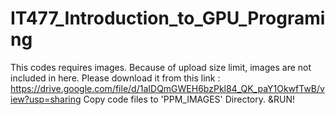 # IT477_Introduction_to_GPU_Programing
This codes requires images. 
Because of upload size limit, images are not included in here. 
Please download it from this link : https://drive.google.com/file/d/1aIDQmGWEH6bzPkl84_QK_paY1OkwfTwB/view?usp=sharing
Copy code files to 'PPM_IMAGES' Directory. &RUN! 